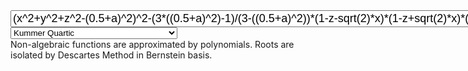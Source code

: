<input type="text" id="inp" value="(x^2+y^2+z^2-(0.5+a)^2)^2-(3*((0.5+a)^2)-1)/(3-((0.5+a)^2))*(1-z-sqrt(2)*x)*(1-z+sqrt(2)*x)*(1+z+sqrt(2)*y)*(1+z-sqrt(2)*y)"  onkeypress="if((event.which ? event.which : event.keyCode)==13) { cdy.evokeCS('fun(x,y,z) := (' + this.value + '); init();'); }" size="80" style="font-size:18px">
<select id="sel" onchange="document.getElementById('inp').value = this.value; cdy.evokeCS('fun(x,y,z) := (' + this.value + '); init();');" style="width:20em;">  
  <option value="(x^2+y^2+z^2-(0.5+a)^2)^2-(3*((0.5+a)^2)-1)/(3-((0.5+a)^2))*(1-z-sqrt(2)*x)*(1-z+sqrt(2)*x)*(1+z+sqrt(2)*y)*(1+z-sqrt(2)*y)">Kummer Quartic</option>
  <option value="4*((a*(1+sqrt(5))/2)^2*x^2-y^2)*((a*(1+sqrt(5))/2)^2*y^2-z^2)*((a*(1+sqrt(5))/2)^2*z^2-x^2)-1*(1+2*(a*(1+sqrt(5))/2))*(x^2+y^2+z^2-1)^2">Barth Sextic</option>
  <option value="-2*a/125+x^8+y^8+z^8-2*x^6-2*y^6-2*z^6+1.25*x^4+1.25*y^4+1.25*z^4-0.25*x^2-0.25*y^2-0.25*z^2+0.03125">Chmutov Octic</option>
  <option value="a*(-1/4*(1-sqrt(2))*(x^2+y^2)^2+(x^2+y^2)*((1-1/sqrt(2))*z^2+1/8*(2-7*sqrt(2)))-z^4+(0.5+sqrt(2))*z^2-1/16*(1-12*sqrt(2)))^2-(cos(0*pi/4)*x+sin(0*pi/4)*y-1)*(cos(pi/4)*x+sin(pi/4)*y-1)*(cos(2*pi/4)*x+sin(2*pi/4)*y-1)*(cos(3*pi/4)*x+sin(3*pi/4)*y-1)*(cos(4*pi/4)*x+sin(4*pi/4)*y-1)*(cos(5*pi/4)*x+sin(5*pi/4)*y-1)*(cos(6*pi/4)*x+sin(6*pi/4)*y-1)*(cos(7*pi/4)*x+sin(7*pi/4)*y-1)">
    Endraß Octic
  </option>
  <option value="x^2+y^2+z^2-1">Ball</option>
  <option value="k = 6; x^k+y^k+z^k-1">Cube</option>
  <option value="x^2+z^2-1/3*(1+y)^3*(1-y)^3">Citric</option>
  <option value="x^2+y^2+z^3-z^2">Ding Dong</option>
  <option value="x^3+x^2*z^2-y^2">Hummingbird</option>
  <option value="x^2-x^3+y^2+y^4+z^3-z^4">Vis a Vis</option>
  <option value="(x^2+9/4*y^2+z^2-1)^3-x^2*z^3-9/80*y^2*z^3">Sweet</option>
  <option value="k=a*2;(x+(k/2-1))*(x^2+y^2+z^2-k^2/4)+z^2">Parabolic Ring Cyclide</option>
  <option value="cos(2*x)*sin(2*y) + cos(2*y)*sin(2*z) + cos(2*z)*sin(2*x)+a">Gyroid</option>
  <option value="cos(2*x)+cos(2*y)+cos(2*z)+a">Schwarz P</option>
</select>
</div>
<div>
    Non-algebraic functions are approximated by polynomials.
    Roots are isolated by Descartes Method in Bernstein basis.
</div>
    
